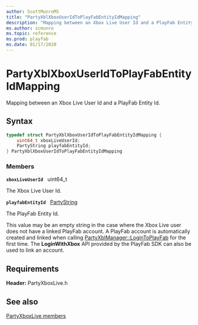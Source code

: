 ```yaml
---
author: ScottMunroMS
title: "PartyXblXboxUserIdToPlayFabEntityIdMapping"
description: "Mapping between an Xbox Live User Id and a PlayFab Entity Id."
ms.author: scmunro
ms.topic: reference
ms.prod: playfab
ms.date: 01/17/2020
---
```


# PartyXblXboxUserIdToPlayFabEntityIdMapping  

Mapping between an Xbox Live User Id and a PlayFab Entity Id.  

## Syntax  
  
```cpp
typedef struct PartyXblXboxUserIdToPlayFabEntityIdMapping {  
    uint64_t xboxLiveUserId;  
    PartyString playfabEntityId;  
} PartyXblXboxUserIdToPlayFabEntityIdMapping  
```
  
### Members  
  
**`xboxLiveUserId`** &nbsp; uint64_t  
  
The Xbox Live User Id.
  
**`playfabEntityId`** &nbsp; [PartyString](../../../networking/reference/typedefs.md)  
  
The PlayFab Entity Id.
  
This value may be an empty string in the case where the Xbox Live user does not have a linked PlayFab account. A PlayFab account is automatically created and linked when calling [PartyXblManager::LoginToPlayFab](../classes/PartyXblManager/methods/partyxblmanager_logintoplayfab.md) for the first time. The <b>LoginWithXbox</b> API provided by the PlayFab SDK can also be used to link an account.
  
  
## Requirements  
  
**Header:** PartyXboxLive.h
  
## See also  
[PartyXboxLive members](../partyxboxlive_members.md)  

  
  
